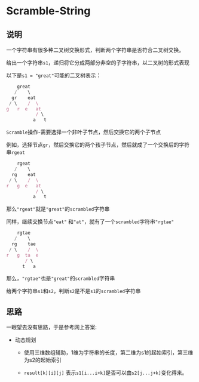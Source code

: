 # Scramble-String

## 说明

一个字符串有很多种二叉树交换形式，判断两个字符串是否符合二叉树交换。

给出一个字符串`s1`，递归将它分成两部分非空的子字符串，以二叉树的形式表现

以下是`s1 = "great"`可能的二叉树表示：

```js
    great
   /    \
  gr    eat
 / \    /  \
g   r  e   at
           / \
          a   t
```

`Scramble`操作-需要选择一个非叶子节点，然后交换它的两个子节点

例如，选择节点`gr`，然后交换它的两个孩子节点，然后就成了一个交换后的字符串`rgeat`

```js
    rgeat
   /    \
  rg    eat
 / \    /  \
r   g  e   at
           / \
          a   t
```

那么`"rgeat"`就是`"great"`的`scrambled`字符串

同样，继续交换节点`"eat"` 和`"at"`，就有了一个`scrambled`字符串`"rgtae"`

```js
    rgtae
   /    \
  rg    tae
 / \    /  \
r   g  ta  e
       / \
      t   a
```

那么，`"rgtae"`也是`"great"`的`scrambled`字符串

给两个字符串`s1`和`s2`，判断`s2`是不是`s1`的`scrambled`字符串

## 思路

一眼望去没有思路，于是参考网上答案:

- 动态规划

	* 使用三维数组辅助，1维为字符串的长度，第二维为s1的起始索引，第三维为s2的起始索引
	
	* `result[k][i][j]` 表示`s1[i...i+k]`是否可以由`s2[j...j+k]`变化得来。